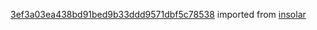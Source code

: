 [3ef3a03ea438bd91bed9b33ddd9571dbf5c78538](https://github.com/insolar/insolar/commit/3ef3a03ea438bd91bed9b33ddd9571dbf5c78538) imported from [insolar](https://github.com/insolar/insolar)
